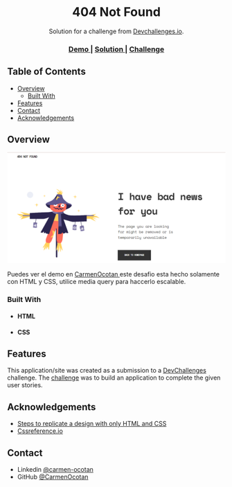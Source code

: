 <!-- Please update value in the {}  -->

<h1 align="center">404 Not Found</h1>

<div align="center">
   Solution for a challenge from  <a href="http://devchallenges.io" target="_blank">Devchallenges.io</a>.
</div>

<div align="center">
  <h3>
    <a href="https://carmenocotan.github.io/404-Not-Found/">
      Demo
    </a>
    <span> | </span>
    <a href="https://github.com/CarmenOcotan/404-Not-Found.git">
      Solution
    </a>
    <span> | </span>
    <a href="https://devchallenges.io/challenges/wBunSb7FPrIepJZAg0sY">
      Challenge
    </a>
  </h3>
</div>

<!-- TABLE OF CONTENTS -->

## Table of Contents

- [Overview](#overview)
  - [Built With](#built-with)
- [Features](#features)
- [Contact](#contact)
- [Acknowledgements](#acknowledgements)

<!-- OVERVIEW -->

## Overview

![screenshot](./screenshot.png)

Puedes ver el demo en <a href="https://carmenocotan.github.io/404-Not-Found/"> CarmenOcotan </a> este desafio esta hecho solamente con HTML y CSS, utilice media query para haccerlo escalable.


### Built With

<!-- This section should list any major frameworks that you built your project using. Here are a few examples.-->

- <h4>HTML</h3>
- <h4>CSS</h3>


## Features

<!-- List the features of your application or follow the template. Don't share the figma file here :) -->

This application/site was created as a submission to a [DevChallenges](https://devchallenges.io/challenges) challenge. The [challenge](https://devchallenges.io/challenges/wBunSb7FPrIepJZAg0sY) was to build an application to complete the given user stories.


## Acknowledgements

<!-- This section should list any articles or add-ons/plugins that helps you to complete the project. This is optional but it will help you in the future. For exmpale -->

- [Steps to replicate a design with only HTML and CSS](https://devchallenges-blogs.web.app/how-to-replicate-design/)
- [Cssreference.io](https://cssreference.io/)


## Contact

- Linkedin [@carmen-ocotan](https://www.linkedin.com/in/carmen-ocotan/)
- GitHub [@CarmenOcotan](https://github.com/CarmenOcotan)

